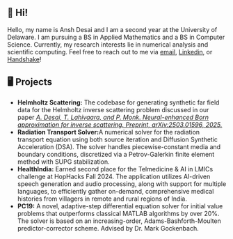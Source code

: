 ## 👋 Hi!
Hello, my name is Ansh Desai and I am a second year at the University of Delaware. I am pursuing a BS in Applied Mathematics and a BS in Computer Science. Currently, my research interests lie in numerical analysis and scientific computing. Feel free to reach out to me via <a href="mailto:adesai@udel.edu">email</a>, <a href="https://www.linkedin.com/in/ansh-desai-444145250/" rel="external">Linkedin</a>, or <a href="https://udel.joinhandshake.com/stu/users/49917011" rel="external">Handshake</a>!  
## 🖥 Projects
<ul>
  <li> <strong>Helmholtz Scattering:</strong> The codebase for generating synthetic far field data for the Helmholtz inverse scattering problem discussed in our paper
<em><a href="https://arxiv.org/abs/2503.01596" target="_blank">
      A. Desai, T. Lahivaara, and P. Monk. Neural-enhanced Born approximation for inverse scattering. Preprint, arXiv:2503.01596, 2025.</a></em>
  <li> <strong>Radiation Transport Solver:</strong>A numerical solver for the radiation transport equation using both source iteration and Diffusion Synthetic Acceleration (DSA). The solver handles piecewise-constant media and boundary conditions, discretized via a Petrov-Galerkin finite element method with SUPG stabilization.
  <li> <strong>HealthIndia:</strong> Earned second place for the Telmedicine & AI in LMICs challenge at HopHacks Fall 2024. The application utilizes AI-driven speech generation and audio processing, along with support for multiple languages, to efficiently gather on-demand, comprehensive medical histories from villagers in remote and rural regions of India.</li>
  <li> <strong>PC19:</strong> A novel, adaptive-step differential equation solver for initial value problems that outperforms classical MATLAB algorithms by over 20%. The solver is based on an increasing-order, Adams-Bashforth-Moulten predictor-corrector scheme. Advised by Dr. Mark Gockenbach.
</ul>
<!---
AnshDesai1/AnshDesai1 is a ✨ special ✨ repository because its `README.md` (this file) appears on your GitHub profile.
You can click the Preview link to take a look at your changes.
--->
